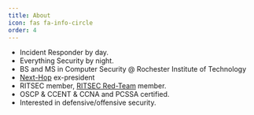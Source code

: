 ```yaml
---
title: About
icon: fas fa-info-circle
order: 4
---
```


- Incident Responder by day.
- Everything Security by night.
- BS and MS in Computer Security @ Rochester Institute of Technology
- [Next-Hop](http://nexthop.network/) ex-president
- RITSEC member, [RITSEC Red-Team](https://github.com/RITRedteam/) member.
- OSCP & CCENT & CCNA and PCSSA certified.
- Interested in defensive/offensive security.
